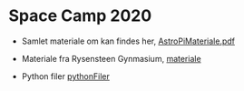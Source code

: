# Space Camp 2020

* Samlet materiale om kan findes her, [AstroPiMateriale.pdf](/AstroPiMateriale.pdf)
* Materiale fra Rysensteen Gynmasium, [materiale](/materiale)

* Python filer [pythonFiler](/pythonFiler)

